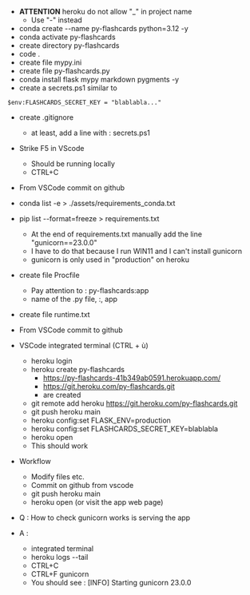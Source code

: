 


* **ATTENTION** heroku do not allow "_" in project name
    * Use "-" instead
* conda create --name py-flashcards python=3.12 -y
* conda activate py-flashcards
* create directory py-flashcards
* code .
* create file mypy.ini
* create file py-flashcards.py
* conda install flask mypy markdown pygments -y
* create a secrets.ps1 similar to
```
$env:FLASHCARDS_SECRET_KEY = "blablabla..."
```
* create .gitignore
    * at least, add a line with : secrets.ps1
* Strike F5 in VScode
    * Should be running locally
    * CTRL+C
* From VSCode commit on github 
* conda list -e > ./assets/requirements_conda.txt
* pip list --format=freeze > requirements.txt
    * At the end of requirements.txt manually add the line "gunicorn==23.0.0"
    * I have to do that because I run WIN11 and I can't install gunicorn
    * gunicorn is only used in "production" on heroku
* create file Procfile
    * Pay attention to :  py-flashcards:app
    * name of the .py file, :, app
* create file runtime.txt
* From VSCode commit to github
* VSCode integrated terminal (CTRL + ù)
    * heroku login
    * heroku create py-flashcards
        * https://py-flashcards-41b349ab0591.herokuapp.com/ 
        * https://git.heroku.com/py-flashcards.git
        * are created
    * git remote add heroku https://git.heroku.com/py-flashcards.git
    * git push heroku main
    * heroku config:set FLASK_ENV=production
    * heroku config:set FLASHCARDS_SECRET_KEY=blablabla 
    * heroku open
    * This should work

* Workflow
    * Modify files etc.
    * Commit on github from vscode    
    * git push heroku main
    * heroku open (or visit the app web page)

* Q : How to check gunicorn works is serving the app
* A : 
    * integrated terminal
    * heroku logs --tail
    * CTRL+C
    * CTRL+F gunicorn
    * You should see : [INFO] Starting gunicorn 23.0.0
